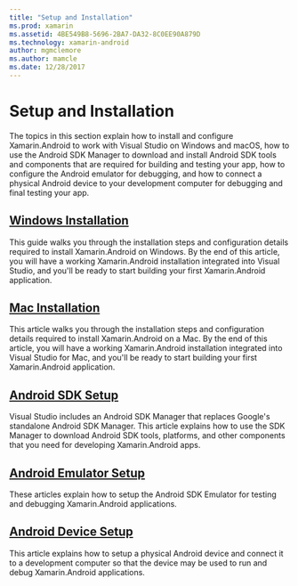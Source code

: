 ```yaml
---
title: "Setup and Installation"
ms.prod: xamarin
ms.assetid: 4BE549B8-5696-2BA7-DA32-8C0EE90A879D
ms.technology: xamarin-android
author: mgmclemore
ms.author: mamcle
ms.date: 12/28/2017
---
```


# Setup and Installation

The topics in this section explain how to install and configure
Xamarin.Android to work with Visual Studio on Windows and macOS, how to
use the Android SDK Manager to download and install Android SDK tools
and components that are required for building and testing your app, how
to configure the Android emulator for debugging, and how to connect a
physical Android device to your development computer for debugging and
final testing your app.


## [Windows Installation](~/android/get-started/installation/windows.md)

This guide walks you through the installation steps and configuration
details required to install Xamarin.Android on Windows. By the end of
this article, you will have a working Xamarin.Android installation
integrated into Visual Studio, and you'll be ready to start building
your first Xamarin.Android application.

## [Mac Installation](https://docs.microsoft.com/en-us/visualstudio/mac/installation)

This article walks you through the installation steps and configuration
details required to install Xamarin.Android on a Mac. By the end of
this article, you will have a working Xamarin.Android installation
integrated into Visual Studio for Mac, and you'll be ready to start
building your first Xamarin.Android application.

## [Android SDK Setup](~/android/get-started/installation/android-sdk.md)

Visual Studio includes an Android SDK Manager that replaces Google's
standalone Android SDK Manager. This article explains how to use the SDK
Manager to download Android SDK tools, platforms, and other components
that you need for developing Xamarin.Android apps.

## [Android Emulator Setup](~/android/get-started/installation/android-emulator/index.md)

These articles explain how to setup the Android SDK Emulator for
testing and debugging Xamarin.Android applications.

## [Android Device Setup](~/android/get-started/installation/set-up-device-for-development.md)

This article explains how to setup a physical Android device and
connect it to a development computer so that the device may be used to
run and debug Xamarin.Android applications.
